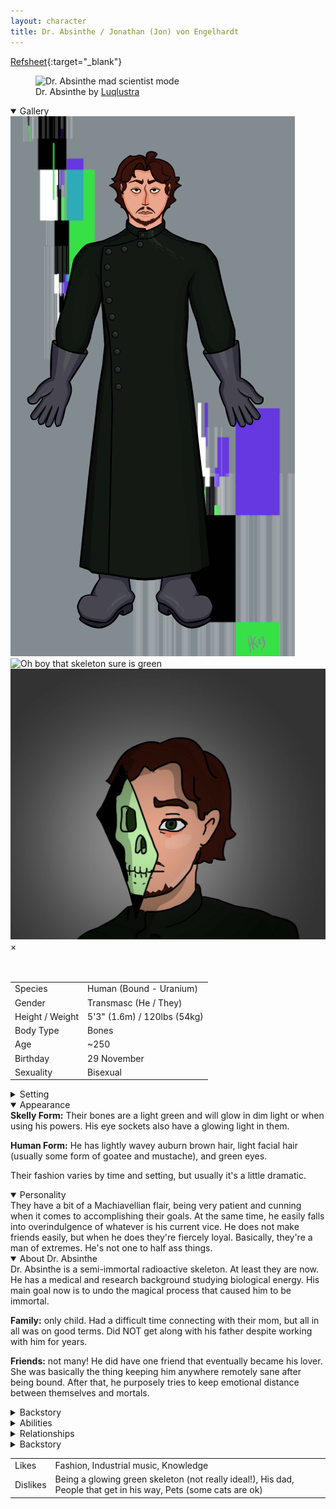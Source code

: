 ```yaml
---
layout: character
title: Dr. Absinthe / Jonathan (Jon) von Engelhardt
---
```


[Refsheet](https://refsheet.net/youhoo1234/absinthe){:target="\_blank"}

<div class="gallery">

<figure>
<img src="../images/IMG_8841.gif" alt="Dr. Absinthe mad scientist mode" title="Dr. Absinthe mad scientist mode">
<figcaption>Dr. Absinthe by <a  href="https://luqlustra.tumblr.com/" target="\_blank">Luqlustra</a></figcaption>
</figure>

<details open><summary>Gallery</summary>
 <!-- The grid: four columns -->
<div class="row">
  <div class="column">
    <img src="../images/absinthe.gif" alt="Skeleton mode" onclick="myFunction(this);">
  </div>
  <div class="column">
    <img src="https://64.media.tumblr.com/a410e769c25df04b2060f1f0f432b122/d604a19e1d1c99b9-38/s1280x1920/c69af05845756b846d745dd7380890811c13c7e0.jpg" alt="Oh boy that skeleton sure is green" onclick="myFunction(this);">
  </div>
  <div class="column">
    <img src="../images/aReallyGreatAxe.jpg" alt="Dr. Absinthe by aReallyGreatAxe" onclick="myFunction(this);">
  </div>
</div>

<!-- The expanding image container -->
<div class="container">
  <!-- Close the image -->
  <span onclick="this.parentElement.style.display='none'" class="closebtn">&times;</span>

  <!-- Expanded image -->
  <img id="expandedImg" style="width:100%">

  <!-- Image text -->
  <div id="imgtext"></div>
</div> 
<br>
</details>
</div>

<table class="character-table">
    <tr>
        <td>Species</td>
        <td>Human (Bound - Uranium)</td>
    </tr>
    <tr>
        <td>Gender</td>
        <td>Transmasc (He / They)</td>
    </tr>
    <tr>
        <td>Height / Weight</td>
        <td>5'3" (1.6m) / 120lbs (54kg)</td>
    </tr>
    <tr>
        <td>Body Type</td>
        <td>Bones</td>
    </tr>
    <tr>
        <td>Age</td>
        <td>~250</td>
    </tr>
    <tr>
        <td>Birthday</td>
        <td>29 November</td>
    </tr>
    <tr>
        <td>Sexuality</td>
        <td>Bisexual</td>
    </tr>
</table>

<div class="character-bottom">

<details><summary>Setting</summary>
I have played Dr. Absinthe in a cyberpunk red game and once in a normal DnD setting. However, their character originates from an original setting I've been making (and hope to do some writing with and run some Monster of the Week games in when I have time). It takes place in an alternate future, where society has collapsed and started to rebuild, and people can be bound to different elements. It's a little bit magical detective stories, a little bit cyberpunk, a little bit solarpunk, and a little bit whacky fun. Anyways, the main elements no matter what the setting is for Dr. Absinthe are that he's unhinged, a doctor of some sort, and has daddy issues. 
</details>

<details open><summary>Appearance</summary>
<b>Skelly Form:</b> Their bones are a light green and will glow in dim light or when using his powers. His eye sockets also have a glowing light in them. 

<b>Human Form:</b> He has lightly wavey auburn brown hair, light facial hair (usually some form of goatee and mustache), and green eyes.

Their fashion varies by time and setting, but usually it's a little dramatic.
</details>

<details open><summary>Personality</summary>
They have a bit of a Machiavellian flair, being very patient and cunning when it comes to accomplishing their goals. At the same time, he easily falls into overindulgence of whatever is his current vice. He does not make friends easily, but when he does they're fiercely loyal. Basically, they're a man of extremes. He's not one to half ass things.
</details>

<details open><summary>About Dr. Absinthe</summary>
Dr. Absinthe is a semi-immortal radioactive skeleton. At least they are now. He has a medical and research background studying biological energy. His main goal now is to undo the magical process that caused him to be immortal. 

<b>Family:</b> only child. Had a difficult time connecting with their mom, but all in all was on good terms. Did NOT get along with his father despite working with him for years.

<b>Friends:</b> not many! He did have one friend that eventually became his lover. She was basically the thing keeping him anywhere remotely sane after being bound. After that, he purposely tries to keep emotional distance between themselves and mortals.

<details><summary>Backstory</summary>
Jon comes from a wealthy family. He had a decent but distant relationship with his mother, though she died when they were around 18. They never really had a good relationship with his father, who cold, impossible to please, and considered his word as law. After finishing his medical training, they ended up working with his father despite their strained relationship. His father ran a research center that studied novel energy production methods. At this job, Jon started to fall for one of the lab technicians (who I haven’t settled on a name for yet). Meanwhile, their research with their father started to deteriorate as they had to work together more often, and his father began to sink more and more time into strange and mystical research. Eventually, their disagreements came to a head and his father decided to use him for his final tests. His father had discovered a way of creating a truly self renewing energy source by magically binding a living creature to a radioactive material… in this case Jon with Uranium. 

During the process and the aftermath of the shock he killed his father. His love interest helped keep him somewhat sane at first, helping him learn to control his new powers and parse through his father’s secret research. After discovering the true nature of what happened to him, his goal became to find out how to undo the magical process that bound him to this earth and became increasingly willing to accomplish that goal by any means necessary. Along the way he picked up the name Dr. Absinthe from the green glow of his skeleton.
</details>

<details><summary>Abilities</summary>
    <ul>
      <li><b>Soul Spike:</b> Can create binding spike from his own essence, which can in turn be used to bind people to himself. Used for all sorts of nefarious purposes from spying to straight up controlling an individual.</li>
      <li><b>Master Binder:</b> Can create binding spikes from most common essences with ease, and has the resources and equipment to create rare ones.</li>
      <li><b>Soul Sight:</b> Not having eyes is weird. His sight is more based on the “souls” of things than their physical imprint.</li>
      <li><b>Radiance:</b> He's made of uranium now. Literally can just give you cancer.</li>
    </ul>
</details>

<details><summary>Relationships</summary>
    <ul>
        <li><b>Family:</b> .</li>
        <li><b>Friends:</b> .</li>
    </ul>
</details>

<details><summary>Backstory</summary>

</details>

<table style="width: auto; float: none;">
    <tr>
        <td>Likes</td>
        <td>Fashion, Industrial music, Knowledge</td>
    </tr>
    <tr>
        <td>Dislikes</td>
        <td>Being a glowing green skeleton (not really ideal!), His dad, People that get in his way, Pets (some cats are ok)</td>
    </tr>
</table>

</details>
</div>